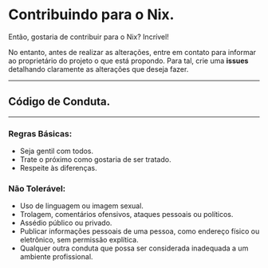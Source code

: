 # Contribuindo para o Nix.
Então, gostaria de contribuir para o Nix? Incrível!

No entanto, antes de realizar as alterações, entre em contato para informar ao proprietário do projeto o que está propondo.
Para tal, crie uma **issues** detalhando claramente as alterações que deseja fazer.

---
## Código de Conduta.
---
### Regras Básicas:
* Seja gentil com todos.
* Trate o próximo como gostaria de ser tratado.
* Respeite às diferenças.

### Não Tolerável:
* Uso de linguagem ou imagem sexual.
* Trolagem, comentários ofensivos, ataques pessoais ou políticos.
* Assédio público ou privado.
* Publicar informações pessoais de uma pessoa, como endereço físico ou eletrônico, sem permissão explítica.
* Qualquer outra conduta que possa ser considerada inadequada a um ambiente profissional.

